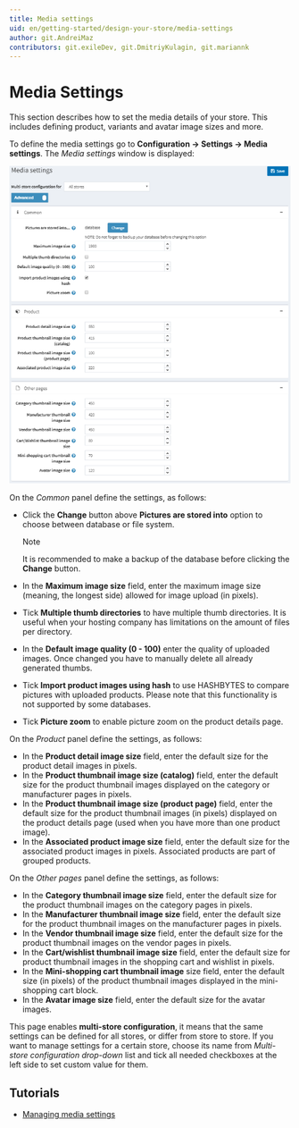 ```yaml
---
title: Media settings
uid: en/getting-started/design-your-store/media-settings
author: git.AndreiMaz
contributors: git.exileDev, git.DmitriyKulagin, git.mariannk
---
```


# Media Settings

This section describes how to set the media details of your store. This includes defining product, variants and avatar image sizes and more.

To define the media settings go to **Configuration → Settings → Media settings**. The *Media settings* window is displayed:

![p1](_static/media-settings/media_sett_1.png)

On the *Common* panel define the settings, as follows:
- Click the **Change** button above **Pictures are stored into** option to choose between database or file system.

  > [!NOTE]
  > 
  > It is recommended to make a backup of the database before clicking the **Change** button.
- In the **Maximum image size** field, enter the maximum image size (meaning, the longest side) allowed for image upload (in pixels).
- Tick **Multiple thumb directories** to have multiple thumb directories. It is useful when your hosting company has limitations on the amount of files per directory.
- In the **Default image quality (0 - 100)** enter the quality of uploaded images. Once changed you have to manually delete all already generated thumbs.
- Tick **Import product images using hash** to use HASHBYTES to compare pictures with uploaded products. Please note that this functionality is not supported by some databases.
- Tick **Picture zoom** to enable picture zoom on the product details page.

On the *Product* panel define the settings, as follows:
- In the **Product detail image size** field, enter the default size for the product detail images in pixels.
- In the **Product thumbnail image size (catalog)** field, enter the default size for the product thumbnail images  displayed on the category or manufacturer pages in pixels.
- In the **Product thumbnail image size (product page)** field, enter the default size for the product thumbnail images (in pixels) displayed on the product details page (used when you have more than one product image).
- In the **Associated product image size** field, enter the default size for the associated product images in pixels. Associated products are part of grouped products.

On the *Other pages* panel define the settings, as follows:
- In the **Category thumbnail image size** field, enter the default size for the product thumbnail images on the category pages in pixels.
- In the **Manufacturer thumbnail image size** field, enter the default size for the product thumbnail images on the manufacturer pages in pixels.
- In the **Vendor thumbnail image size** field, enter the default size for the product thumbnail images on the vendor pages in pixels.
- In the **Cart/wishlist thumbnail image size** field, enter the default size for product thumbnail images in the shopping cart and wishlist in pixels.
- In the **Mini-shopping cart thumbnail image** size field, enter the default size (in pixels) of the product thumbnail images displayed in the mini-shopping cart block.
- In the **Avatar image size** field, enter the default size for the avatar images.

This page enables **multi-store configuration**, it means that the same settings can be defined for all stores, or differ from store to store. If you want to manage settings for a certain store, choose its name from *Multi-store configuration drop-down* list and tick all needed checkboxes at the left side to set custom value for them.

## Tutorials

- [Managing media settings](https://www.youtube.com/watch?v=3JS4Zj4TBwQ)
